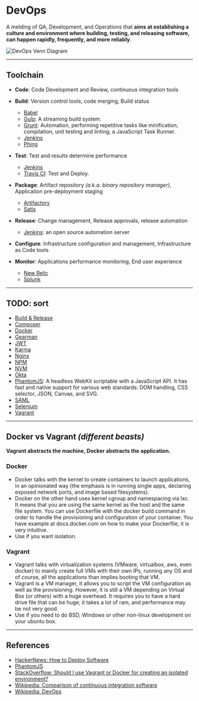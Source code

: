 # DevOps

A melding of QA, Development, and Operations that **aims at establishing a culture and environment where building, testing, and releasing software, can happen rapidly, frequently, and more reliably**.

![DevOps Venn Diagram](https://upload.wikimedia.org/wikipedia/commons/b/b5/Devops.svg)

---

## Toolchain

-   **Code**: Code Development and Review, continuous integration tools

-   **Build**: Version control tools, code merging, Build status

    -   [Babel]()
    -   [Gulp](./gulp.md): A streaming build system.
    -   [Grunt](): Automation, performing repetitive tasks like minification, compilation, unit testing and linting; a JavaScript Task Runner.
    -   [Jenkins](./jenkins.md)
    -   [Phing](./phing.md)

-   **Test**: Test and results determine performance

    -   [Jenkins](./jenkins.md)
    -   [Travis CI](./travis.md): Test and Deploy.

-   **Package**: Artifact repository *(a.k.a. binary repository manager)*, Application pre-deployment staging

    -   [Artifactory]()
    -   [Satis](./satis.md)

-   **Release**: Change management, Release approvals, release automation

    -   [Jenkins](./jenkins.md): an open source automation server

-   **Configure**: Infrastructure configuration and management, Infrastructure as Code tools

-   **Monitor**: Applications performance monitoring, End user experience

    -   [New Relic]()
    -   [Splunk]()

---

## TODO: sort

-   [Build & Release](./build_and_release.md)
-   [Composer](./composer.md)
-   [Docker](./docker.md)
-   [Gearman](./gearman.md)
-   [JWT](./jwt.md)
-   [Karma]()
-   [Nginx]()
-   [NPM](./npm.md)
-   [NVM](./nvm.md)
-   [Okta]()
-   [PhantomJS](): A headless WebKit scriptable with a JavaScript API. It has fast and native support for various web standards: DOM handling, CSS selector, JSON, Canvas, and SVG.
-   [SAML]()
-   [Selenium]()
-   [Vagrant]()

---

## Docker vs Vagrant *(different beasts)*

**Vagrant abstracts the machine, Docker abstracts the application.**

### Docker

-   Docker talks with the kernel to create containers to launch applications, in an opinionated way (the emphasis is in running single apps, declaring exposed network ports, and image based filesystems).
-   Docker on the other hand uses kernel cgroup and namespacing via lxc. It means that you are using the same kernel as the host and the same file system. You can use Dockerfile with the docker build command in order to handle the provisioning and configuration of your container. You have example at docs.docker.com on how to make your Dockerfile, it is very intuitive.
-   Use if you want isolation.

### Vagrant

-   Vagrant talks with virtualization systems (VMware, virtualbox, aws, even docker) to mainly create full VMs with their own IPs, running any OS and of course, all the applications than implies booting that VM.
-   Vagrant is a VM manager, it allows you to script the VM configuration as well as the provisioning. However, it is still a VM depending on Virtual Box (or others) with a huge overhead. It requires you to have a hard drive file that can be huge, it takes a lot of ram, and performance may be not very good.
-   Use if you need to do BSD, Windows or other non-linux development on your ubuntu box.

---

## References

-   [HackerNews: How to Deploy Software](https://news.ycombinator.com/item?id=11204736)
-   [PhantomJS](http://phantomjs.org)
-   [StackOverflow: Should I use Vagrant or Docker for creating an isolated environment?](http://stackoverflow.com/questions/16647069/should-i-use-vagrant-or-docker-for-creating-an-isolated-environment)
-   [Wikipedia: Comparison of continuous integration software](https://en.wikipedia.org/wiki/Comparison_of_continuous_integration_software)
-   [Wikipedia: DevOps](https://en.wikipedia.org/wiki/DevOps)
